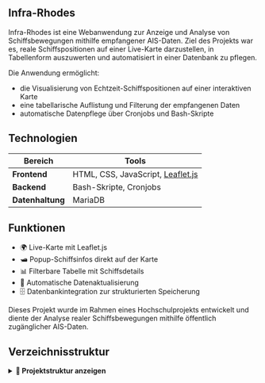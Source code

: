 ## Infra-Rhodes

Infra-Rhodes ist eine Webanwendung zur Anzeige und Analyse von Schiffsbewegungen mithilfe empfangener AIS-Daten. Ziel des Projekts war es, reale Schiffspositionen auf einer Live-Karte darzustellen, in Tabellenform auszuwerten und automatisiert in einer Datenbank zu pflegen.

Die Anwendung ermöglicht:
- die Visualisierung von Echtzeit-Schiffspositionen auf einer interaktiven Karte
- eine tabellarische Auflistung und Filterung der empfangenen Daten
- automatische Datenpflege über Cronjobs und Bash-Skripte

## Technologien

| Bereich         | Tools                                           |
|----------------|--------------------------------------------------|
| **Frontend**    | HTML, CSS, JavaScript, [Leaflet.js](https://leafletjs.com) |
| **Backend**     | Bash-Skripte, Cronjobs                          |
| **Datenhaltung**| MariaDB                                         |

## Funktionen

- 🌍 Live-Karte mit Leaflet.js  
- 🛥️ Popup-Schiffsinfos direkt auf der Karte  
- 📊 Filterbare Tabelle mit Schiffsdetails  
- 🔄 Automatische Datenaktualisierung   
- 🗄️ Datenbankintegration zur strukturierten Speicherung  

Dieses Projekt wurde im Rahmen eines Hochschulprojekts entwickelt und diente der Analyse realer Schiffsbewegungen mithilfe öffentlich zugänglicher AIS-Daten.

## Verzeichnisstruktur 

<details> <summary><strong>📁 Projektstruktur anzeigen</strong></summary>
.
├── deploy.sh
├── deploy_local.sh
├── README.md
├── cgi/
│   ├── data.csv
│   ├── db_config.sh
│   ├── delete_from_db.sh
│   ├── get_positions.sh
│   ├── login.sh
│   ├── logout.sh
│   ├── new_watcher.sh
│   ├── process_queue.sh
│   ├── readwrite.sh
│   ├── register.sh
│   ├── rhodes-last.txt
│   ├── rhodes.pid
│   ├── send_email.sh
│   ├── sent_emails.txt
│   └── tcp_email_server.sh
├── db/
│   └── initdata.sql
├── gnuplot-lasttest/
│   ├── last-test.sh
│   ├── logfile.txt
│   ├── new_gnuplot.gp
│   ├── response.gp
│   ├── response_body.txt
│   ├── response_times.gp
│   ├── response_times_plot.png
│   └── sortskript.sh
└── www/
    ├── index.html
    ├── script.js
    ├── style.css
    └── map/
        ├── map-index.html
        ├── map-scropt.js
        ├── map-style.css
        └── test-data.csv


</details>

